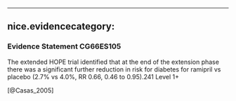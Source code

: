 
---
nice.evidencecategory: 
---

### Evidence Statement CG66ES105
The extended HOPE trial identified that at the end of the extension phase there was a significant
further reduction in risk for diabetes for ramipril vs placebo (2.7% vs 4.0%, RR 0.66, 0.46 to
0.95).241 Level 1+

[@Casas_2005]

